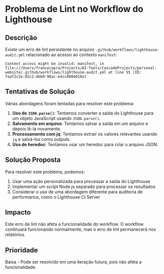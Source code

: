 # Problema de Lint no Workflow do Lighthouse

## Descrição

Existe um erro de lint persistente no arquivo `.github/workflows/lighthouse-audit.yml` relacionado ao acesso ao contexto `manifest`:

```
Context access might be invalid: manifest, in file:///Users/francocapra/Projects/AI-Tools/CascadeProjects/personal-website/.github/workflows/lighthouse-audit.yml at line 55 (ID: faaf2c2e-02c2-4bb0-96ac-e4cc080e010a)
```

## Tentativas de Solução

Várias abordagens foram tentadas para resolver este problema:

1. **Uso de `JSON.parse()`**: Tentamos converter a saída do Lighthouse para um objeto JavaScript usando `JSON.parse()`.
2. **Salvamento em arquivo**: Tentamos salvar a saída em um arquivo e depois lê-la novamente.
3. **Processamento com jq**: Tentamos extrair os valores relevantes usando `jq` e salvá-los como outputs.
4. **Uso de heredoc**: Tentamos usar um heredoc para criar o arquivo JSON.

## Solução Proposta

Para resolver este problema, podemos:

1. Usar uma ação personalizada para processar a saída do Lighthouse
2. Implementar um script Node.js separado para processar os resultados
3. Considerar o uso de uma abordagem diferente para auditoria de performance, como o Lighthouse CI Server

## Impacto

Este erro de lint não afeta a funcionalidade do workflow. O workflow continuará funcionando normalmente, mas o erro de lint permanecerá nos relatórios.

## Prioridade

Baixa - Pode ser resolvido em uma iteração futura, pois não afeta a funcionalidade.
